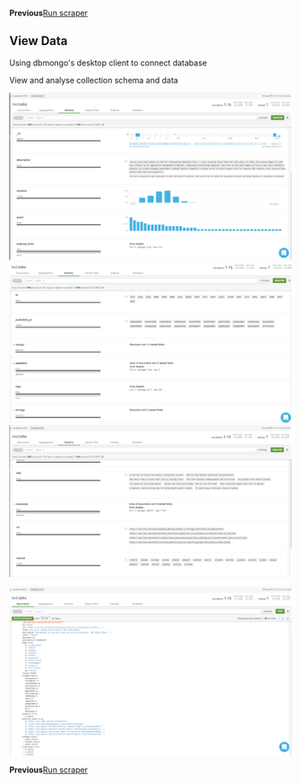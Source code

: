 **Previous**[Run scraper](04-Run_Scraper.md)

## View Data

Using dbmongo's desktop client to connect database 

View and analyse collection schema and data

![alt text](talks_collection_schema1.PNG)
![alt text](talks_collection_schema2.PNG)
![alt text](talks_collection_schema3.PNG)

![alt text](talks_document.PNG)

**Previous**[Run scraper](04-Run_Scraper.md)
